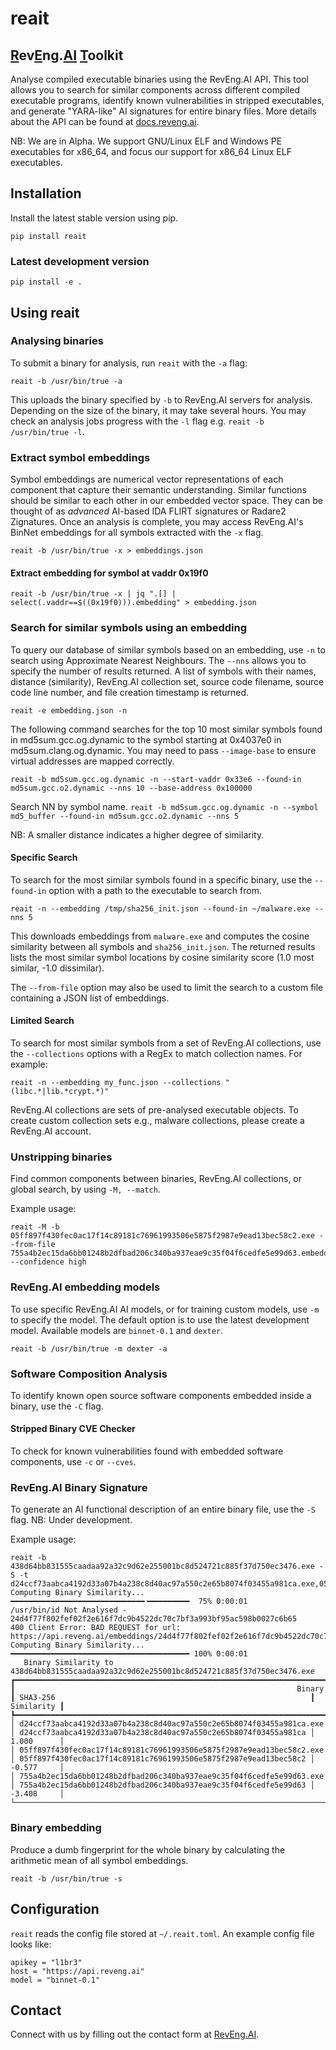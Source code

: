# reait

## <ins>R</ins>ev<ins>E</ins>ng.<ins>AI</ins> <ins>T</ins>oolkit

Analyse compiled executable binaries using the RevEng.AI API. This tool allows you to search for similar components across different compiled executable programs, identify known vulnerabilities in stripped executables, and generate "YARA-like" AI signatures for entire binary files. More details about the API can be found at [docs.reveng.ai](https://docs.reveng.ai).

NB: We are in Alpha. We support GNU/Linux ELF and Windows PE executables for x86_64, and focus our support for x86_64 Linux ELF executables. 

## Installation

Install the latest stable version using pip.

`pip install reait`

### Latest development version

`pip install -e .`

## Using reait

### Analysing binaries
To submit a binary for analysis, run `reait` with the `-a` flag:

`reait -b /usr/bin/true -a`

This uploads the binary specified by `-b` to RevEng.AI servers for analysis. Depending on the size of the binary, it may take several hours. You may check an analysis jobs progress with the `-l` flag e.g. `reait -b /usr/bin/true -l`.

### Extract symbol embeddings
Symbol embeddings are numerical vector representations of each component that capture their semantic understanding. Similar functions should be similar to each other in our embedded vector space. They can be thought of as *advanced* AI-based IDA FLIRT signatures or Radare2 Zignatures.
Once an analysis is complete, you may access RevEng.AI's BinNet embeddings for all symbols extracted with the `-x` flag. 

`reait -b /usr/bin/true -x > embeddings.json`

#### Extract embedding for symbol at vaddr 0x19f0
`reait -b /usr/bin/true -x | jq ".[] | select(.vaddr==$((0x19f0))).embedding" > embedding.json`


### Search for similar symbols using an embedding
To query our database of similar symbols based on an embedding, use `-n` to search using Approximate Nearest Neighbours. The `--nns` allows you to specify the number of results returned. A list of symbols with their names, distance (similarity), RevEng.AI collection set, source code filename, source code line number, and file creation timestamp is returned. 

`reait -e embedding.json -n`

The following command searches for the top 10 most similar symbols found in md5sum.gcc.og.dynamic to the symbol starting at 0x4037e0 in md5sum.clang.og.dynamic. You may need to pass `--image-base` to ensure virtual addresses are mapped correctly.

`reait -b md5sum.gcc.og.dynamic -n --start-vaddr 0x33e6 --found-in md5sum.gcc.o2.dynamic --nns 10 --base-address 0x100000`

Search NN by symbol name.
`reait -b md5sum.gcc.og.dynamic -n --symbol md5_buffer --found-in md5sum.gcc.o2.dynamic --nns 5`

NB: A smaller distance indicates a higher degree of similarity.

#### Specific Search
To search for the most similar symbols found in a specific binary, use the `--found-in` option with a path to the executable to search from.

`reait -n --embedding /tmp/sha256_init.json --found-in ~/malware.exe --nns 5` 

This downloads embeddings from `malware.exe` and computes the cosine similarity between all symbols and `sha256_init.json`. The returned results lists the most similar symbol locations by cosine similarity score (1.0 most similar, -1.0 dissimilar).

The `--from-file` option may also be used to limit the search to a custom file containing a JSON list of embeddings.


#### Limited Search
To search for most similar symbols from a set of RevEng.AI collections, use the `--collections` options with a RegEx to match collection names. For example:

`reait -n --embedding my_func.json --collections "(libc.*|lib.*crypt.*)"`

RevEng.AI collections are sets of pre-analysed executable objects. To create custom collection sets e.g., malware collections, please create a RevEng.AI account.


### Unstripping binaries

Find common components between binaries, RevEng.AI collections, or global search, by using `-M, --match`.

Example usage: 

```
reait -M -b 05ff897f430fec0ac17f14c89181c76961993506e5875f2987e9ead13bec58c2.exe --from-file 755a4b2ec15da6bb01248b2dfbad206c340ba937eae9c35f04f6cedfe5e99d63.embeddings.json --confidence high
```

### RevEng.AI embedding models
To use specific RevEng.AI AI models, or for training custom models, use `-m` to specify the model. The default option is to use the latest development model. Available models are `binnet-0.1` and `dexter`.

`reait -b /usr/bin/true -m dexter -a`

### Software Composition Analysis
To identify known open source software components embedded inside a binary, use the `-C` flag.

#### Stripped Binary CVE Checker
To check for known vulnerabilities found with embedded software components, use `-c` or `--cves`.


### RevEng.AI Binary Signature
To generate an AI functional description of an entire binary file, use the `-S` flag. NB: Under development.


Example usage:

```
reait -b 438d64bb831555caadaa92a32c9d62e255001bc8d524721c885f37d750ec3476.exe -S -t d24ccf73aabca4192d33a07b4a238c8d40ac97a550c2e65b8074f03455a981ca.exe,05ff897f430fec0ac17f14c89181c76961993506e5875f2987e9ead13bec58c2.exe,755a4b2ec15da6bb01248b2dfbad206c340ba937eae9c35f04f6cedfe5e99d63.exe,/usr/bin/id
Computing Binary Similarity... ━━━━━━━━━━━━━━━━━━━━━━━━━━━━━━╺━━━━━━━━━  75% 0:00:01
/usr/bin/id Not Analysed - 24d4f77f802fef02f2e616f7dc9b4522dc70c7bf3a993bf95ac598b0027c6b65
400 Client Error: BAD REQUEST for url: https://api.reveng.ai/embeddings/24d4f77f802fef02f2e616f7dc9b4522dc70c7bf3a993bf95ac598b0027c6b65
Computing Binary Similarity... ━━━━━━━━━━━━━━━━━━━━━━━━━━━━━━━━━━━━━━━━ 100% 0:00:01
   Binary Similarity to 438d64bb831555caadaa92a32c9d62e255001bc8d524721c885f37d750ec3476.exe    
┏━━━━━━━━━━━━━━━━━━━━━━━━━━━━━━━━━━━━━━━━━━━━━━━━━━━━━━━━━━━━━━━━━━━━━━┳━━━━━━━━━━━━━━━━━━━━━━━━━━━━━━━━━━━━━━━━━━━━━━━━━━━━━━━━━━━━━━━━━━┳━━━━━━━━━━━━┓
┃                                                               Binary ┃ SHA3-256                                                         ┃ Similarity ┃
┡━━━━━━━━━━━━━━━━━━━━━━━━━━━━━━━━━━━━━━━━━━━━━━━━━━━━━━━━━━━━━━━━━━━━━━╇━━━━━━━━━━━━━━━━━━━━━━━━━━━━━━━━━━━━━━━━━━━━━━━━━━━━━━━━━━━━━━━━━━╇━━━━━━━━━━━━┩
│ d24ccf73aabca4192d33a07b4a238c8d40ac97a550c2e65b8074f03455a981ca.exe │ d24ccf73aabca4192d33a07b4a238c8d40ac97a550c2e65b8074f03455a981ca │ 1.000      │
│ 05ff897f430fec0ac17f14c89181c76961993506e5875f2987e9ead13bec58c2.exe │ 05ff897f430fec0ac17f14c89181c76961993506e5875f2987e9ead13bec58c2 │ -0.577     │
│ 755a4b2ec15da6bb01248b2dfbad206c340ba937eae9c35f04f6cedfe5e99d63.exe │ 755a4b2ec15da6bb01248b2dfbad206c340ba937eae9c35f04f6cedfe5e99d63 │ -3.408     │
└──────────────────────────────────────────────────────────────────────┴──────────────────────────────────────────────────────────────────┴────────────┘
```


### Binary embedding
Produce a dumb fingerprint for the whole binary by calculating the arithmetic mean of all symbol embeddings.

`reait -b /usr/bin/true -s`



## Configuration

`reait` reads the config file stored at `~/.reait.toml`. An example config file looks like:

```
apikey = "l1br3"
host = "https://api.reveng.ai"
model = "binnet-0.1"
```

## Contact
Connect with us by filling out the contact form at [RevEng.AI](https://reveng.ai).
